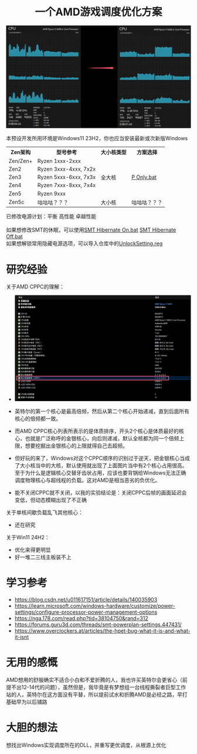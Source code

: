 <div align="center">

# 一个AMD游戏调度优化方案

</div>

![](https://github.com/Yukiriri/win-amd-optimization/blob/main/res/effect_drawing.png?raw=true)

本预设开发所用环境是Windows11 23H2，你也应当安装最新或次新版Windows<br/>

<table>
  <tr><th>Zen架构</th><th>型号参考</th><th>大小核类型</th><th>方案选择</th></tr>
  <tr><td>Zen/Zen+</td><td>Ryzen 1xxx-2xxx</td><td rowspan="5">全大核</td><td rowspan="5"><a href="https://github.com/Yukiriri/win-amd-optimization/blob/main/P Only.bat">P Only.bat</a></td></tr>
  <tr><td>Zen2</td><td>Ryzen 3xxx-4xxx, 7x2x</td></tr>
  <tr><td>Zen3</td><td>Ryzen 5xxx-6xxx, 7x3x</td></tr>
  <tr><td>Zen4</td><td>Ryzen 7xxx-8xxx, 7x4x</td></tr>
  <tr><td>Zen5</td><td>Ryzen 9xxx</td></tr>
  <tr><td>Zen5c</td><td>咕咕咕？？？</td><td>大小核</td><td>咕咕咕？？？</td></tr>
</table>

已修改电源计划：平衡 高性能 卓越性能<br/><br/>
如果想修改SMT的休眠，可以使用<a href="https://github.com/Yukiriri/win-amd-optimization/blob/main/SMT%20Hibernate%20On.bat">SMT Hibernate On.bat</a> <a href="https://github.com/Yukiriri/win-amd-optimization/blob/main/SMT%20Hibernate%20Off.bat">SMT Hibernate Off.bat</a><br/>
如果想解锁常用隐藏电源选项，可以导入仓库中的<a href="https://github.com/Yukiriri/win-amd-optimization/blob/main/UnlockSetting.reg">UnlockSetting.reg</a><br/>

# 研究经验

关于AMD CPPC的理解：
  - ![](https://github.com/Yukiriri/win-amd-optimization/blob/main/res/CPPC.png?raw=true)

  - 英特尔的第一个核心是最高倍频，然后从第二个核心开始递减，直到后面所有核心的倍频都一致。
  - 而AMD CPPC核心列表所表示的是体质排序，开头2个核心是体质最好的核心，也就是广泛称呼的金银核心，向后则递减，默认全核都为同一个倍频上限，想要挖掘出金银核心的上限就得自己去超频。
  - 但好玩的来了，Windows对这个CPPC顺序的识别过于逆天，把金银核心当成了大小核当中的大核，默认使用就出现了上面图片当中有2个核心占用很高。至于为什么是逻辑核心交替牙齿状占用，应该也要背锅给Windows无法正确调度物理核心与超线程的负载。这对AMD是相当恶劣的负优化。

  - 能不关闭CPPC就不关闭，以我的实验结论是：关闭CPPC后帧的画面延迟会变低，但动态模糊出现了不正确

关于单核间歇负载乱飞其他核心：
  - 还在研究

关于Win11 24H2：
  - 优化来得更明显
  - 好一堆二三线主板装不上

# 学习参考

- <a href="https://blog.csdn.net/u011617151/article/details/140035903">https://blog.csdn.net/u011617151/article/details/140035903</a>
- <a href="https://learn.microsoft.com/windows-hardware/customize/power-settings/configure-processor-power-management-options">https://learn.microsoft.com/windows-hardware/customize/power-settings/configure-processor-power-management-options</a>
- <a href="https://nga.178.com/read.php?tid=38104750&rand=312">https://nga.178.com/read.php?tid=38104750&rand=312</a>
- <a href="https://forums.guru3d.com/threads/smt-powerplan-settings.447431/">https://forums.guru3d.com/threads/smt-powerplan-settings.447431/</a>
- <a href="https://www.overclockers.at/articles/the-hpet-bug-what-it-is-and-what-it-isnt/">https://www.overclockers.at/articles/the-hpet-bug-what-it-is-and-what-it-isnt</a>

# 无用的感慨

AMD想用的舒服确实不适合小白和不爱折腾的人，我也许买英特尔会更省心（前提不出12-14代的问题），虽然但是，我毕竟是有梦想组一台线程撕裂者巨型工作站的人，英特尔在这方面没有平替，所以提前试水和折腾AMD是必经之路，早打基础早为以后铺路

# 大胆的想法

想找出Windows实现调度所在的DLL，并重写更优调度，从根源上优化
